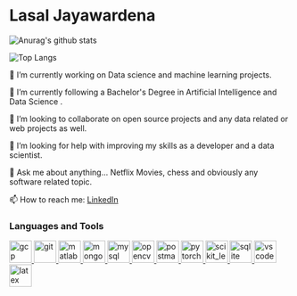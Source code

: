 # Lasal Jayawardena

<div style="dislay:flex; flex-direction:column">
  
![Anurag's github stats](https://github-readme-stats.vercel.app/api?username=LasalJayawardena&hide=issues,contribs&count_private=true&show_icons=true&theme=algolia)

![Top Langs](https://github-readme-stats.vercel.app/api/top-langs/?username=LasalJayawardena&layout=compact&theme=algolia)
</div>



🔭 I’m currently working on Data science and machine learning projects.

🌱 I’m currently following a Bachelor's Degree in Artificial Intelligence and Data Science .

👯 I’m looking to collaborate on open source projects and any data related or web projects as well.

🤔 I’m looking for help with improving my skills as a developer and a data scientist.

💬 Ask me about anything... Netflix Movies, chess and obviously any software related topic.

📫 How to reach me: <a href="https://www.linkedin.com/in/lasal-jayawardena-3b5b73195/">LinkedIn<a/>


<h3 align="left">Languages and Tools</h3>


<a href="https://cloud.google.com" target="_blank"> <img src="https://www.vectorlogo.zone/logos/google_cloud/google_cloud-icon.svg" alt="gcp" width="40" height="40"/> </a>
<a href="https://git-scm.com/" target="_blank"> <img src="https://www.vectorlogo.zone/logos/git-scm/git-scm-icon.svg" alt="git" width="40" height="40"/> </a>  <a href="https://www.mathworks.com/" target="_blank"> <img src="https://upload.wikimedia.org/wikipedia/commons/thumb/2/21/Matlab_Logo.png/668px-Matlab_Logo.png" alt="matlab" width="40" height="40"/> </a>
<a href="https://www.mongodb.com/" target="_blank"> <img src="https://img.icons8.com/color/452/mongodb.png" alt="mongodb" width="40" height="40"/> </a> <a href="https://www.mysql.com/" target="_blank"> <img src="https://www.flaticon.com/svg/static/icons/svg/919/919836.svg" alt="mysql" width="40" height="40"/> </a> <a href="https://opencv.org/" target="_blank"> <img src="https://www.vectorlogo.zone/logos/opencv/opencv-icon.svg" alt="opencv" width="40" height="40"/> </a><a href="https://postman.com" target="_blank"> <img src="https://www.vectorlogo.zone/logos/getpostman/getpostman-icon.svg" alt="postman" width="40" height="40"/> </a> <a href="https://www.python.org" target="_blank">  </a> <a href="https://pytorch.org/" target="_blank"> <img src="https://www.vectorlogo.zone/logos/pytorch/pytorch-icon.svg" alt="pytorch" width="40" height="40"/> </a> <a href="https://scikit-learn.org/" target="_blank"> <img src="https://upload.wikimedia.org/wikipedia/commons/0/05/Scikit_learn_logo_small.svg" alt="scikit_learn" width="40" height="40"/> </a> <a href="https://www.sqlite.org/" target="_blank"> <img src="https://www.vectorlogo.zone/logos/sqlite/sqlite-icon.svg" alt="sqlite" width="40" height="40"/>
<a href="https://code.visualstudio.com/" target="_blank"> <img src="https://user-images.githubusercontent.com/674621/71187801-14e60a80-2280-11ea-94c9-e56576f76baf.png" alt="vscode" width="40" height="40"/> 
<a href="https://www.latex-project.org/" target="_blank"> <img src="https://i.ibb.co/5T3r3QH/latex-2.png" alt="latex" width="40" height="40"/>  </a>  
  </p>

